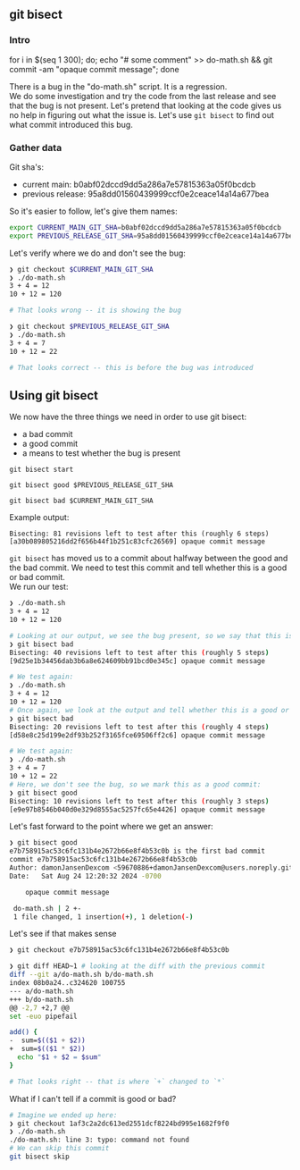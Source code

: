 ## git bisect

### Intro

for i in $(seq 1 300); do; echo "# some comment" >> do-math.sh && git commit -am "opaque commit message"; done

There is a bug in the "do-math.sh" script. It is a regression.  
We do some investigation and try the code from the last release and see that the bug is not present.
Let's pretend that looking at the code gives us no help in figuring out what the issue is.
Let's use `git bisect` to find out what commit introduced this bug.

### Gather data

Git sha's:

- current main: b0abf02dccd9dd5a286a7e57815363a05f0bcdcb
- previous release: 95a8dd01560439999ccf0e2ceace14a14a677bea

So it's easier to follow, let's give them names:

```sh
export CURRENT_MAIN_GIT_SHA=b0abf02dccd9dd5a286a7e57815363a05f0bcdcb
export PREVIOUS_RELEASE_GIT_SHA=95a8dd01560439999ccf0e2ceace14a14a677bea
```

Let's verify where we do and don't see the bug:

```sh
❯ git checkout $CURRENT_MAIN_GIT_SHA
❯ ./do-math.sh
3 + 4 = 12
10 + 12 = 120

# That looks wrong -- it is showing the bug
```

```sh
❯ git checkout $PREVIOUS_RELEASE_GIT_SHA
❯ ./do-math.sh
3 + 4 = 7
10 + 12 = 22

# That looks correct -- this is before the bug was introduced
```

## Using git bisect

We now have the three things we need in order to use git bisect:

- a bad commit
- a good commit
- a means to test whether the bug is present

```
git bisect start

git bisect good $PREVIOUS_RELEASE_GIT_SHA

git bisect bad $CURRENT_MAIN_GIT_SHA
```

Example output:

```
Bisecting: 81 revisions left to test after this (roughly 6 steps)
[a30b089805216dd2f656b44f1b251c83cfc26569] opaque commit message
```

`git bisect` has moved us to a commit about halfway between the good and the bad commit. We need to test this commit and tell whether this is a good or bad commit.  
We run our test:

```sh
❯ ./do-math.sh
3 + 4 = 12
10 + 12 = 120

# Looking at our output, we see the bug present, so we say that this is a bad commit:
❯ git bisect bad
Bisecting: 40 revisions left to test after this (roughly 5 steps)
[9d25e1b34456dab3b6a8e624609bb91bcd0e345c] opaque commit message

# We test again:
❯ ./do-math.sh
3 + 4 = 12
10 + 12 = 120
# Once again, we look at the output and tell whether this is a good or bad commit.
❯ git bisect bad
Bisecting: 20 revisions left to test after this (roughly 4 steps)
[d58e8c25d199e2df93b252f3165fce69506ff2c6] opaque commit message

# We test again:
❯ ./do-math.sh
3 + 4 = 7
10 + 12 = 22
# Here, we don't see the bug, so we mark this as a good commit:
❯ git bisect good
Bisecting: 10 revisions left to test after this (roughly 3 steps)
[e9e97b8546b040d0e329d8555ac5257fc65e4426] opaque commit message
```

Let's fast forward to the point where we get an answer:

```sh
❯ git bisect good
e7b758915ac53c6fc131b4e2672b66e8f4b53c0b is the first bad commit
commit e7b758915ac53c6fc131b4e2672b66e8f4b53c0b
Author: damonJansenDexcom <59670886+damonJansenDexcom@users.noreply.github.com>
Date:   Sat Aug 24 12:20:32 2024 -0700

    opaque commit message

 do-math.sh | 2 +-
 1 file changed, 1 insertion(+), 1 deletion(-)
```

Let's see if that makes sense

```sh
❯ git checkout e7b758915ac53c6fc131b4e2672b66e8f4b53c0b

❯ git diff HEAD~1 # looking at the diff with the previous commit
diff --git a/do-math.sh b/do-math.sh
index 08b0a24..c324620 100755
--- a/do-math.sh
+++ b/do-math.sh
@@ -2,7 +2,7 @@
set -euo pipefail

add() {
-  sum=$(($1 + $2))
+  sum=$(($1 * $2))
  echo "$1 + $2 = $sum"
}

# That looks right -- that is where `+` changed to `*`
```

What if I can't tell if a commit is good or bad?

```sh
# Imagine we ended up here:
❯ git checkout 1af3c2a2dc613ed2551dcf8224bd995e1682f9f0
❯ ./do-math.sh
./do-math.sh: line 3: typo: command not found
# We can skip this commit
git bisect skip
```
